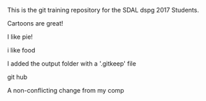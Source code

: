 This is the git training repository for the SDAL dspg 2017 Students.

Cartoons are great!

I like pie!

i like food

I added the output folder with a '.gitkeep' file

git hub

A non-conflicting change from my comp
